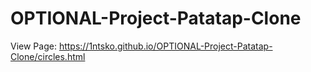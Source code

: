 # OPTIONAL-Project-Patatap-Clone
View Page: https://1ntsko.github.io/OPTIONAL-Project-Patatap-Clone/circles.html
